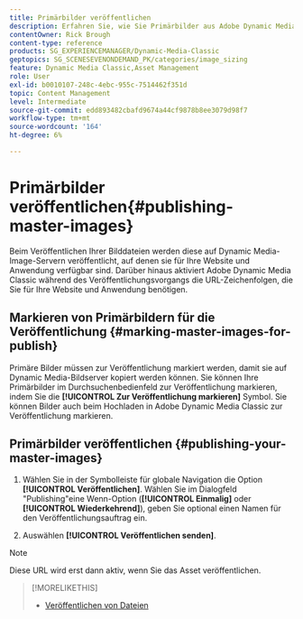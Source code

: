 ```yaml
---
title: Primärbilder veröffentlichen
description: Erfahren Sie, wie Sie Primärbilder aus Adobe Dynamic Media Classic veröffentlichen.
contentOwner: Rick Brough
content-type: reference
products: SG_EXPERIENCEMANAGER/Dynamic-Media-Classic
geptopics: SG_SCENESEVENONDEMAND_PK/categories/image_sizing
feature: Dynamic Media Classic,Asset Management
role: User
exl-id: b0010107-248c-4ebc-955c-7514462f351d
topic: Content Management
level: Intermediate
source-git-commit: edd893482cbafd9674a44cf9878b8ee3079d98f7
workflow-type: tm+mt
source-wordcount: '164'
ht-degree: 6%

---
```


# Primärbilder veröffentlichen{#publishing-master-images}

Beim Veröffentlichen Ihrer Bilddateien werden diese auf Dynamic Media-Image-Servern veröffentlicht, auf denen sie für Ihre Website und Anwendung verfügbar sind. Darüber hinaus aktiviert Adobe Dynamic Media Classic während des Veröffentlichungsvorgangs die URL-Zeichenfolgen, die Sie für Ihre Website und Anwendung benötigen.

## Markieren von Primärbildern für die Veröffentlichung {#marking-master-images-for-publish}

Primäre Bilder müssen zur Veröffentlichung markiert werden, damit sie auf Dynamic Media-Bildserver kopiert werden können. Sie können Ihre Primärbilder im Durchsuchenbedienfeld zur Veröffentlichung markieren, indem Sie die **[!UICONTROL Zur Veröffentlichung markieren]** Symbol. Sie können Bilder auch beim Hochladen in Adobe Dynamic Media Classic zur Veröffentlichung markieren.

## Primärbilder veröffentlichen {#publishing-your-master-images}

1. Wählen Sie in der Symbolleiste für globale Navigation die Option **[!UICONTROL Veröffentlichen]**. Wählen Sie im Dialogfeld &quot;Publishing&quot;eine Wenn-Option (**[!UICONTROL Einmalig]** oder **[!UICONTROL Wiederkehrend]**), geben Sie optional einen Namen für den Veröffentlichungsauftrag ein.

1. Auswählen **[!UICONTROL Veröffentlichen senden]**.

>[!NOTE]
>
>Diese URL wird erst dann aktiv, wenn Sie das Asset veröffentlichen.

>[!MORELIKETHIS]
>
>* [Veröffentlichen von Dateien](publishing-files.md#publishing_files)
